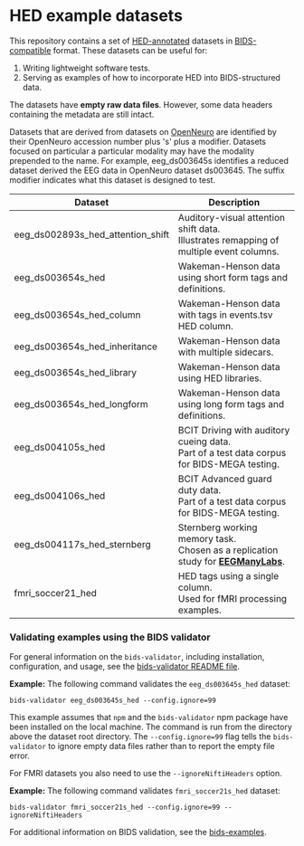 
# HED example datasets

This repository contains a set of
[HED-annotated](https://hed-specification.readthedocs.io/en/latest/index.html)
datasets in [BIDS-compatible](https://bids.neuroimaging.io/) format.
These datasets can be useful for:

1. Writing lightweight software tests.
1. Serving as examples of how to incorporate HED into BIDS-structured data.

The datasets have **empty raw data files**.
However, some data headers containing the metadata are still intact.

Datasets that are derived from datasets on [OpenNeuro](https://openneuro.org)
are identified by their OpenNeuro accession number plus 's' plus a modifier.
Datasets focused on particular a particular modality may have the modality
prepended to the name.
For example, eeg_ds003645s identifies a reduced dataset derived the EEG data
in OpenNeuro dataset ds003645.
The suffix modifier indicates what this dataset is designed to test.

| Dataset | Description |
| ----------------- | ------------|
| eeg_ds002893s_hed_attention_shift | Auditory-visual attention shift data.<br>Illustrates remapping of multiple event columns. |
| eeg_ds003654s_hed | Wakeman-Henson data using short form tags and definitions. |
| eeg_ds003654s_hed_column | Wakeman-Henson data with tags in events.tsv HED column. |
| eeg_ds003654s_hed_inheritance |  Wakeman-Henson data with multiple sidecars. |
| eeg_ds003654s_hed_library |  Wakeman-Henson data using HED libraries. |
| eeg_ds003654s_hed_longform |  Wakeman-Henson data using long form tags and definitions. |
| eeg_ds004105s_hed | BCIT Driving with auditory cueing data.<br>Part of a test data corpus for BIDS-MEGA testing. |
| eeg_ds004106s_hed | BCIT Advanced guard duty data.<br> Part of a test data corpus for BIDS-MEGA testing. |
| eeg_ds004117s_hed_sternberg | Sternberg working memory task.<br>Chosen as a replication study for [**EEGManyLabs**](https://osf.io/yb3pq/).|
| fmri_soccer21_hed | HED tags using a single column.<br>Used for fMRI processing examples. |


### Validating examples using the BIDS validator

For general information on the `bids-validator`, including installation, configuration, and usage,
see the [bids-validator README file](https://github.com/bids-standard/bids-validator#quickstart).

**Example:** The following command validates the `eeg_ds003645s_hed` dataset:

```code
bids-validator eeg_ds003645s_hed --config.ignore=99
```

This example assumes that `npm` and the `bids-validator` npm package
have been installed on the local machine.
The command is run from the directory above the dataset root directory.
The `--config.ignore=99` flag tells the `bids-validator` to ignore empty data
files rather than to report the empty file error.

For FMRI datasets you also need to use the `--ignoreNiftiHeaders` option.

**Example:** The following command validates `fmri_soccer21s_hed` dataset:

```code
bids-validator fmri_soccer21s_hed --config.ignore=99 --ignoreNiftiHeaders
```

For additional information on BIDS validation,
see the [bids-examples](https://github.com/bids-standard/bids-examples#readme).

